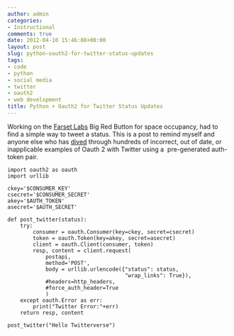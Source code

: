 ```yaml
---
author: admin
categories:
- Instructional
comments: true
date: 2012-04-10 15:46:08+00:00
layout: post
slug: python-oauth2-for-twitter-status-updates
tags:
- code
- python
- social media
- twitter
- oauth2
- web development
title: Python + Oauth2 for Twitter Status Updates
---
```



Working on the [Farset Labs](http://blog.farsetlabs.org.uk) Big Red Button for space occupancy, had to find a simple way to tweet a status. This is a post to remind myself and anyone else who has [dived](https://dev.twitter.com/docs/twitter-libraries#python) through hundreds of incorrect, out of date, or inapplicable examples of Oauth 2 with Twitter using a  pre-generated auth-token pair.


    import oauth2 as oauth
    import urllib

    ckey='$CONSUMER_KEY'
    csecret='$CONSUMER_SECRET'
    akey='$AUTH_TOKEN'
    asecret='$AUTH_SECRET'

    def post_twitter(status):
        try:
            consumer = oauth.Consumer(key=ckey, secret=csecret)
            token = oauth.Token(key=akey, secret=asecret)
            client = oauth.Client(consumer, token)
            resp, content = client.request(
                postapi,
                method='POST',
                body = urllib.urlencode({"status": status,
                                         "wrap_links": True}),
                #headers=http_headers,
                #force_auth_header=True
                )
        except oauth.Error as err:
            print("Twitter Error:"+err)
        return resp, content

    post_twitter("Hello Twitterverse")
